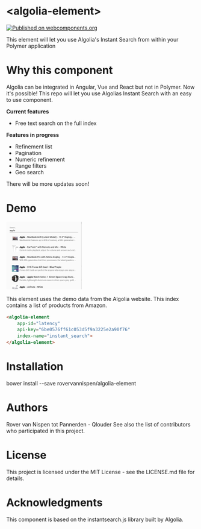 # \<algolia-element\>

[![Published on webcomponents.org](https://img.shields.io/badge/webcomponents.org-published-blue.svg)](https://www.webcomponents.org/element/owner/my-element)

This element will let you use Algolia&#39;s Instant Search from within your Polymer application

# Why this component
Algolia can be integrated in Angular, Vue and React but not in Polymer. Now it's possible!
This repo will let you use Algolias Instant Search with an easy to use component.

**Current features**

- Free text search on the full index

**Features in progress**

- Refinement list
- Pagination
- Numeric refinement
- Range filters
- Geo search

There will be more updates soon!

# Demo
<img src="docs/demo-algolia-element.png" alt="Demo screenshots" style="width: 200px;"/>

This element uses the demo data from the Algolia website. This index contains a list of products from Amazon.

```html
<algolia-element
    app-id="latency"
    api-key="6be0576ff61c053d5f9a3225e2a90f76"
    index-name="instant_search">
</algolia-element>
```

# Installation
bower install --save rovervannispen/algolia-element

# Authors
Rover van Nispen tot Pannerden - Qlouder
See also the list of contributors who participated in this project.

# License
This project is licensed under the MIT License - see the LICENSE.md file for details.

# Acknowledgments
This component is based on the instantsearch.js library built by Algolia.